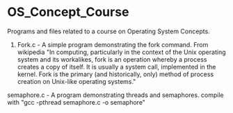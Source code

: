 # OS_Concept_Course
Programs and files related to a course on Operating System Concepts. 

1. Fork.c - A simple program demonstrating the fork command. From wikipedia "In computing, particularly in the context of the Unix operating system and its workalikes, fork is an operation whereby a process creates a copy of itself. It is usually a system call, implemented in the kernel. Fork is the primary (and historically, only) method of process creation on Unix-like operating systems."

semaphore.c - A program demonstrating threads and semaphores. compile with "gcc -pthread semaphore.c -o semaphore"
